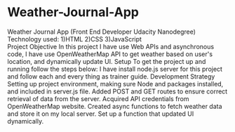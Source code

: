 # Weather-Journal-App
Weather Journal App (Front End Developer Udacity Nanodegree)  Technology used: 
1)HTML 
2)CSS 
3)JavaScript  
Project Objective 
In this project I have use Web APIs and asynchronous code, I have use OpenWeatherMap API to get weather based on user's location, and dynamically update UI.  Setup To get the project up and running 
follow the steps below: 
I have install node.js server for this project and follow each and every thing as trainer guide.  Development Strategy Setting up project environment, making sure Node and packages installed, and included in server.js file. Added POST and GET routes to ensure correct retrieval of data from the server. Acquired API credentials from OpenWeatherMap website. Created async functions to fetch weather data and store it on my local server. Set up a function that updated UI dynamically.
